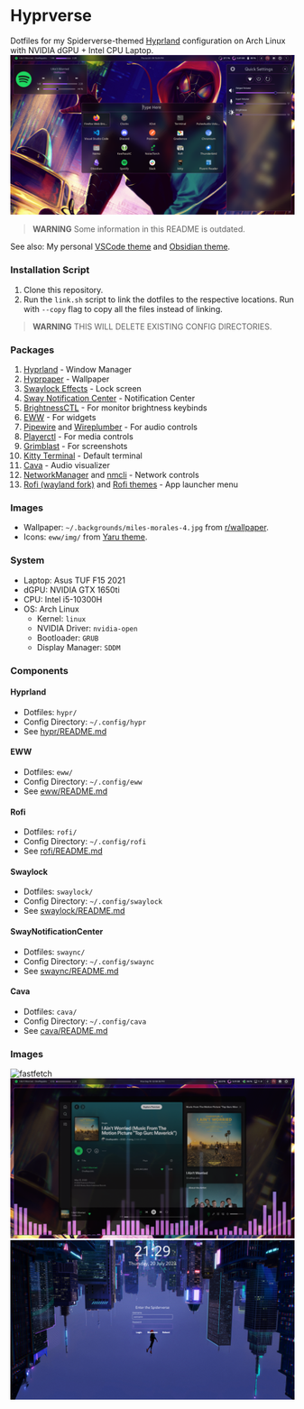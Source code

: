 # Hyprverse
Dotfiles for my Spiderverse-themed [Hyprland](https://hyprland.org) configuration on Arch Linux with NVIDIA dGPU + Intel CPU Laptop.
![rofi](img/rofi.png)

> **WARNING** Some information in this README is outdated.

See also: My personal [VSCode theme](https://github.com/harshkhandeparkar/personal-vscode-theme) and [Obsidian theme](https://github.com/harshkhandeparkar/personal-obsidian-theme).

### Installation Script
1. Clone this repository.
2. Run the `link.sh` script to link the dotfiles to the respective locations. Run with `--copy` flag to copy all the files instead of linking.
> **WARNING** THIS WILL DELETE EXISTING CONFIG DIRECTORIES.

### Packages
1. [Hyprland](https://hyprland.org) - Window Manager
2. [Hyprpaper](https://github.com/hyprwm/hyprpaper) - Wallpaper
3. [Swaylock Effects](https://github.com/mortie/swaylock-effects) - Lock screen
4. [Sway Notification Center](https://github.com/ErikReider/SwayNotificationCenter) - Notification Center
5. [BrightnessCTL](https://github.com/Hummer12007/brightnessctl) - For monitor brightness keybinds
6. [EWW](https://github.com/elkowar/eww) - For widgets
7. [Pipewire](https://wiki.archlinux.org/title/PipeWire) and [Wireplumber](https://wiki.archlinux.org/title/WirePlumber) - For audio controls
8. [Playerctl](https://github.com/altdesktop/playerctl) - For media controls
9. [Grimblast](https://github.com/hyprwm/contrib#grimblast) - For screenshots
10. [Kitty Terminal](https://github.com/kovidgoyal/kitty) - Default terminal
11. [Cava](https://github.com/karlstav/cava) - Audio visualizer
12. [NetworkManager](https://wiki.archlinux.org/title/NetworkManager) and [nmcli](https://wiki.archlinux.org/title/NetworkManager#nmcli_examples) - Network controls
13. [Rofi (wayland fork)](https://github.com/lbonn/rofi) and [Rofi themes](https://github.com/lbonn/rofi/tree/wayland/themes) - App launcher menu

### Images
- Wallpaper: `~/.backgrounds/miles-morales-4.jpg` from [r/wallpaper](https://www.reddit.com/r/wallpaper/comments/11hnhad/3840x2160_miles_morales/).
- Icons: `eww/img/` from [Yaru theme](https://github.com/ubuntu/yaru).

### System
- Laptop: Asus TUF F15 2021
- dGPU: NVIDIA GTX 1650ti
- CPU: Intel i5-10300H
- OS: Arch Linux
	- Kernel: `linux`
	- NVIDIA Driver: `nvidia-open`
	- Bootloader: `GRUB`
	- Display Manager: `SDDM`

### Components
#### Hyprland
- Dotfiles: `hypr/`
- Config Directory: `~/.config/hypr`
- See [hypr/README.md](./hypr/README.md)

#### EWW
- Dotfiles: `eww/`
- Config Directory: `~/.config/eww`
- See [eww/README.md](./eww/README.md)

#### Rofi
- Dotfiles: `rofi/`
- Config Directory: `~/.config/rofi`
- See [rofi/README.md](./rofi/README.md)

#### Swaylock
- Dotfiles: `swaylock/`
- Config Directory: `~/.config/swaylock`
- See [swaylock/README.md](./swaylock/README.md)

#### SwayNotificationCenter
- Dotfiles: `swaync/`
- Config Directory: `~/.config/swaync`
- See [swaync/README.md](./swaync/README.md)

#### Cava
- Dotfiles: `cava/`
- Config Directory: `~/.config/cava`
- See [cava/README.md](./cava/README.md)

### Images
![fastfetch](img/fastfetch.png)
![cava-spotify](img/cava-spotify.png)
![sddm](img/sddm.png)
